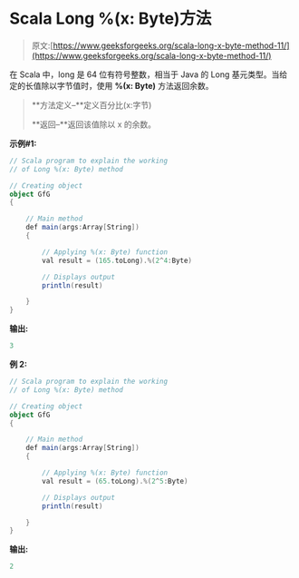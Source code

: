 # Scala Long %(x: Byte)方法

> 原文:[https://www.geeksforgeeks.org/scala-long-x-byte-method-11/](https://www.geeksforgeeks.org/scala-long-x-byte-method-11/)

在 Scala 中，long 是 64 位有符号整数，相当于 Java 的 Long 基元类型。当给定的长值除以字节值时，使用 **%(x: Byte)** 方法返回余数。

> **方法定义–**定义百分比(x:字节)
> 
> **返回–**返回该值除以 x 的余数。

**示例#1:**

```scala
// Scala program to explain the working 
// of Long %(x: Byte) method

// Creating object
object GfG
{ 

    // Main method
    def main(args:Array[String])
    {

        // Applying %(x: Byte) function
        val result = (165.toLong).%(2^4:Byte)

        // Displays output
        println(result)

    }
}
```

**输出:**

```scala
3
```

**例 2:**

```scala
// Scala program to explain the working 
// of Long %(x: Byte) method

// Creating object
object GfG
{ 

    // Main method
    def main(args:Array[String])
    {

        // Applying %(x: Byte) function
        val result = (65.toLong).%(2^5:Byte)

        // Displays output
        println(result)

    }
}
```

**输出:**

```scala
2
```